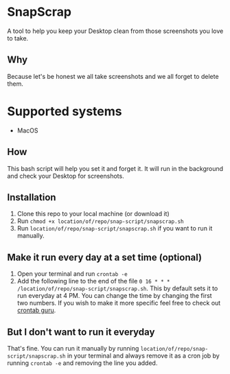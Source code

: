 # SnapScrap
A tool to help you keep your Desktop clean from those screenshots you love to take. 

## Why 
Because let's be honest we all take screenshots and we all forget to delete them.

# Supported systems
- MacOS

## How
This bash script will help you set it and forget it. It will run in the background and check your Desktop for screenshots. 

### 
## Installation
1. Clone this repo to your local machine (or download it)
2. Run `chmod +x location/of/repo/snap-script/snapscrap.sh`
3. Run `location/of/repo/snap-script/snapscrap.sh` if you want to run it manually. 

## Make it run every day at a set time (optional)

1. Open your terminal and run `crontab -e`
2. Add the following line to the end of the file `0 16 * * * /location/of/repo/snap-script/snapscrap.sh`. This by default sets it to run everyday at 4 PM. You can change the time by changing the first two numbers. If you wish to make it more specific feel free to check out [crontab guru](https://crontab.guru/).


## But I don't want to run it everyday
That's fine. You can run it manually by running `location/of/repo/snap-script/snapscrap.sh` in your terminal and always remove it as a cron job by running `crontab -e` and removing the line you added.